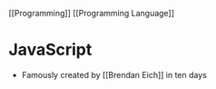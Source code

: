 [[Programming]] [[Programming Language]]

# JavaScript
- Famously created by [[Brendan Eich]] in ten days
